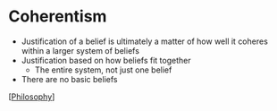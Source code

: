 # Coherentism

- Justification of a belief is ultimately a matter of how well it coheres within a larger system of beliefs
- Justification based on how beliefs fit together
  - The entire system, not just one belief
- There are no basic beliefs

[[Philosophy]]

[//begin]: # "Autogenerated link references for markdown compatibility"
[Philosophy]: philosophy "Philosophy"
[//end]: # "Autogenerated link references"